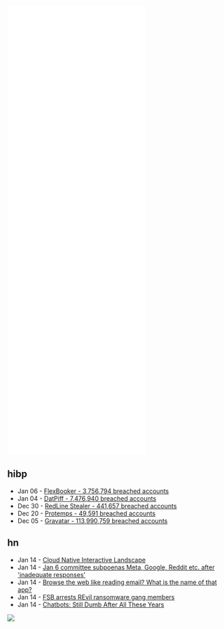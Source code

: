 ![Metrics](https://raw.githubusercontent.com/phixion/phixion/master/metrics.svg)

## hibp

<!--
for https://github.com/phixion/phixion/blob/main/.github/workflows/feeds.yml
-->
<!--START_SECTION:haveibeenpwnd-->
- Jan 06 - [FlexBooker - 3,756,794 breached accounts](https://haveibeenpwned.com/PwnedWebsites#FlexBooker)
- Jan 04 - [DatPiff - 7,476,940 breached accounts](https://haveibeenpwned.com/PwnedWebsites#DatPiff)
- Dec 30 - [RedLine Stealer - 441,657 breached accounts](https://haveibeenpwned.com/PwnedWebsites#RedLineStealer)
- Dec 20 - [Protemps - 49,591 breached accounts](https://haveibeenpwned.com/PwnedWebsites#Protemps)
- Dec 05 - [Gravatar - 113,990,759 breached accounts](https://haveibeenpwned.com/PwnedWebsites#Gravatar)
<!--END_SECTION:haveibeenpwnd-->

## hn

<!--
for https://github.com/phixion/phixion/blob/main/.github/workflows/feeds.yml
-->
<!--START_SECTION:hn-->
- Jan 14 - [Cloud Native Interactive Landscape](https://landscape.cncf.io/)
- Jan 14 - [Jan 6 committee subpoenas Meta, Google, Reddit etc. after 'inadequate responses'](https://www.nbcnews.com/politics/congress/jan-6-committee-subpoenas-tech-giants-after-inadequate-response-n1287442)
- Jan 14 - [Browse the web like reading email? What is the name of that app?](https://news.ycombinator.com/item?id=29934745)
- Jan 14 - [FSB arrests REvil ransomware gang members](https://therecord.media/fsb-raids-revil-ransomware-gang-members/)
- Jan 14 - [Chatbots: Still Dumb After All These Years](https://statmodeling.stat.columbia.edu/2022/01/13/chatbots-still-dumb-after-all-these-years/)
<!--END_SECTION:hn-->

<!--
for https://yhype.me
-->
![](https://hit.yhype.me/github/profile?user_id=13013670)
